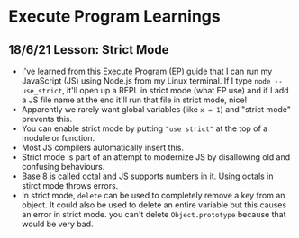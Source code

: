 # Execute Program Learnings

## 18/6/21 Lesson: Strict Mode

- I've learned from this [Execute Program (EP) guide](https://www.executeprogram.com/courses/modern-javascript/articles/how-to-run-javascript-code) that I can run my JavaScript (JS) using Node.js from my Linux terminal. If I type `node --use_strict`, it'll open up a REPL in strict mode (what EP use) and if I add a JS file name at the end it'll run that file in strict mode, nice!
- Apparently we rarely want global variables (like `x = 1`) and "strict mode" prevents this.
- You can enable strict mode by putting `"use strict"` at the top of a module or function.
- Most JS compilers automatically insert this.
- Strict mode is part of an attempt to modernize JS by disallowing old and confusing behaviours.
- Base 8 is called octal and JS supports numbers in it. Using octals in stirct mode throws errors.
- In strict mode, `delete` can be used to completely remove a key from an object. It could also be used to delete an entire variable but this causes an error in strict mode. you can't delete `Object.prototype` because that would be very bad.